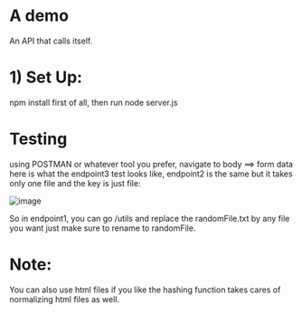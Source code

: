 
# A demo


An API that calls itself.

# 1) Set Up:
npm install first of all, then run node server.js


# Testing

using POSTMAN or whatever tool you prefer, navigate to body ==> form data here is what the endpoint3 test looks like, endpoint2 is the same but it takes only one file and the key is just file:

![image](https://github.com/Ahmedouu/APIFun/assets/33392644/fe6f13ab-3802-426c-9391-503fedeff0da)


So in endpoint1, you can go /utils and replace the randomFile.txt by any file you want just make sure to rename to randomFile. 


# Note:

You can also use html files if you like the hashing function takes cares of normalizing html files as well.
